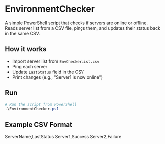 # EnvironmentChecker

A simple PowerShell script that checks if servers are online or offline.  
Reads server list from a CSV file, pings them, and updates their status back in the same CSV.

## How it works
- Import server list from `EnvCheckerList.csv`
- Ping each server
- Update `LastStatus` field in the CSV
- Print changes (e.g., "Server1 is now online")

## Run
```powershell
# Run the script from PowerShell
.\EnvironmentChecker.ps1
```
## Example CSV Format

ServerName,LastStatus
Server1,Success
Server2,Failure

